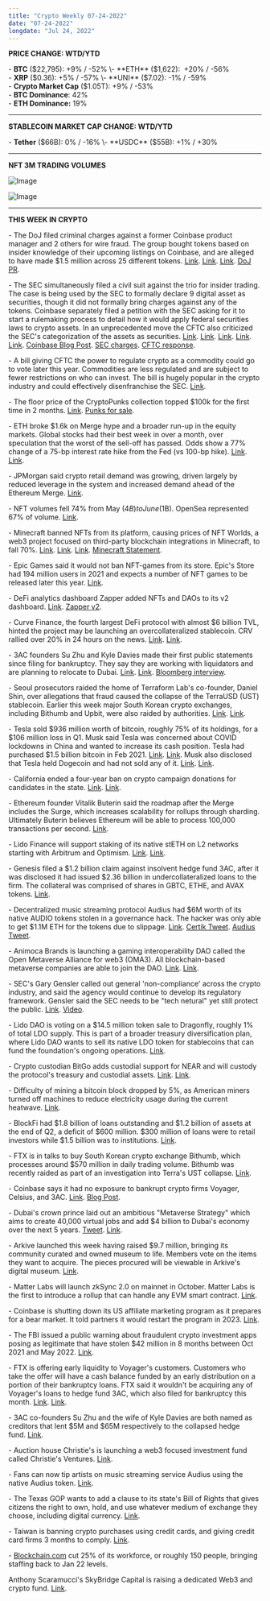 ```yaml
---
title: "Crypto Weekly 07-24-2022"
date: "07-24-2022"
longdate: "Jul 24, 2022"
---
```


**PRICE CHANGE: WTD/YTD**

\- **BTC** ($22,795): +9% / -52%  
\- **ETH** ($1,622):  +20% / -56%  
\- **XRP** ($0.36): +5% / -57%  
\- **UNI** ($7.02): -1% / -59%  
\- **Crypto Market Cap** ($1.05T): +9% / -53%  
\- **BTC Dominance**: 42%  
\- **ETH Dominance:** 19% 



---

**STABLECOIN MARKET CAP CHANGE: WTD/YTD**

\- **Tether** ($66B): 0% / -16%  
\- **USDC** ($55B): +1% / +30%



---

**NFT 3M TRADING VOLUMES**

![Image](/images/07-24-2022-1.png)

![Image](/images/07-24-2022-2.png)

---

**THIS WEEK IN CRYPTO**

\- The DoJ filed criminal charges against a former Coinbase product manager and 2 others for wire fraud. The group bought tokens based on insider knowledge of their upcoming listings on Coinbase, and are alleged to have made $1.5 million across 25 different tokens. [Link](https://www.theblock.co/post/158960/former-coinbase-product-manager-arrested-on-insider-trading-charges). [Link](https://www.coindesk.com/policy/2022/07/21/us-authorities-arrest-3-including-former-coinbase-manager-on-insider-trading-charges/). [Link](https://www.bloomberg.com/news/articles/2022-07-21/ex-coinbase-manager-arrested-in-us-crypto-insider-trading-case). [DoJ PR](https://www.justice.gov/usao-sdny/pr/three-charged-first-ever-cryptocurrency-insider-trading-tipping-scheme).  
  
\- The SEC simultaneously filed a civil suit against the trio for insider trading. The case is being used by the SEC to formally declare 9 digital asset as securities, though it did not formally bring charges against any of the tokens. Coinbase separately filed a petition with the SEC asking for it to start a rulemaking process to detail how it would apply federal securities laws to crypto assets. In an unprecedented move the CFTC also criticized the SEC's categorization of the assets as securities. [Link](https://www.theblock.co/post/159239/crypto-firms-could-face-fallout-from-sec-insider-trading-case-against-former-coinbase-employee). [Link](https://www.theblock.co/post/159098/cftc-commissioners-speak-up-after-sec-files-crypto-insider-trading-case). [Link](https://techcrunch.com/2022/07/21/the-sec-digs-into-unregistered-crypto-securities-in-insider-trading-case-against-former-coinbase-employee/). [Link](https://www.theblock.co/post/158973/sec-lists-nine-crypto-tokens-as-securities-following-coinbase-insider-trading-charges). [Link](https://www.coindesk.com/policy/2022/07/21/sec-calls-9-cryptos-securities-in-insider-trading-case/). [Coinbase Blog Post](https://blog.coinbase.com/the-crypto-securities-market-is-waiting-to-be-unlocked-but-first-we-need-workable-rules-c0ba63eabab3). [SEC charges](https://www.sec.gov/news/press-release/2022-127). [CFTC response](https://www.cftc.gov/PressRoom/SpeechesTestimony/phamstatement072122).  
  
\- A bill giving CFTC the power to regulate crypto as a commodity could go to vote later this year. Commodities are less regulated and are subject to fewer restrictions on who can invest. The bill is hugely popular in the crypto industry and could effectively disenfranchise the SEC. [Link](https://decrypt.co/105532/bill-giving-cftc-crypto-powers-could-vote-this-year).  
  
\- The floor price of the CryptoPunks collection topped $100k for the first time in 2 months. [Link](https://decrypt.co/105377/cryptopunks-ethereum-nft-floor-100k). [Punks for sale](https://cryptopunks.app/cryptopunks/forsale).  
  
\- ETH broke $1.6k on Merge hype and a broader run-up in the equity markets. Global stocks had their best week in over a month, over speculation that the worst of the sell-off has passed. Odds show a 77% change of a 75-bp interest rate hike from the Fed (vs 100-bp hike). [Link](https://www.coindesk.com/markets/2022/07/22/ether-breaks-16k-on-merge-hype-crypto-funds-price-in-july-rate-hike/). [Link](https://www.bloomberg.com/news/videos/2022-07-22/crypto-report-a-look-at-ethereum-s-merge-video).  
  
\- JPMorgan said crypto retail demand was growing, driven largely by reduced leverage in the system and increased demand ahead of the Ethereum Merge. [Link](https://www.coindesk.com/markets/2022/07/21/jpm-sees-crypto-retail-demand-improving-end-of-intense-deleveraging-phase/).  
  
\- NFT volumes fell 74% from May ($4B) to June ($1B). OpenSea represented 67% of volume. [Link](https://www.theblock.co/post/158045/monthly-nft-trading-volumes-fell-74-from-may-to-june).  
  
\- Minecraft banned NFTs from its platform, causing prices of NFT Worlds, a web3 project focused on third-party blockchain integrations in Minecraft, to fall 70%. [Link](https://www.coindesk.com/business/2022/07/20/minecraft-bans-nfts-sending-one-in-game-builders-token-spiraling/). [Link](https://techcrunch.com/2022/07/20/minecraft-says-no-f-ing-thanks-to-nfts/). [Link](https://www.theblock.co/post/159002/nft-worlds-to-have-plan-of-action-by-end-of-week-following-minecraft-nft-ban). [Minecraft Statement](https://www.minecraft.net/en-us/article/minecraft-and-nfts).   
  
\- Epic Games said it would not ban NFT-games from its store. Epic's Store had 194 million users in 2021 and expects a number of NFT games to be released later this year. [Link](https://decrypt.co/105675/epic-games-definitely-wont-follow-minecraft-nft-ban).  
  
\- DeFi analytics dashboard Zapper added NFTs and DAOs to its v2 dashboard. [Link](https://www.coindesk.com/business/2022/07/21/zapper-adds-to-analytics-suite-with-nft-and-dao-dashboards/). [Zapper v2](https://zapper.fi/).   
  
\- Curve Finance, the fourth largest DeFi protocol with almost $6 billion TVL, hinted the project may be launching an overcollateralized stablecoin. CRV rallied over 20% in 24 hours on the news. [Link](https://decrypt.co/105725/defi-token-behind-curve-finance-jumps-stablecoin-news). [Link](https://www.theblock.co/post/158998/curve-finance-founder-implies-a-stablecoin-is-on-its-way).  
  
\- 3AC founders Su Zhu and Kyle Davies made their first public statements since filing for bankruptcy. They say they are working with liquidators and are planning to relocate to Dubai. [Link](https://decrypt.co/105735/three-arrows-capital-founders-cite-3-key-crypto-trades-blew-up-firm). [Link](https://www.coindesk.com/business/2022/07/22/three-arrows-capital-founders-says-terra-gbtc-trades-led-to-fund-blowup-report/). [Bloomberg interview](https://www.bloomberg.com/news/articles/2022-07-22/three-arrows-founders-en-route-to-dubai-describe-ltcm-moment).  
  
\- Seoul prosecutors raided the home of Terraform Lab's co-founder, Daniel Shin, over allegations that fraud caused the collapse of the TerraUSD (UST) stablecoin. Earlier this week major South Korean crypto exchanges, including Bithumb and Upbit, were also raided by authorities. [Link](https://decrypt.co/105790/sam-bankman-frieds-ftx-may-buy-south-korean-crypto-exchange-bithumb-report). [Link](https://www.coindesk.com/business/2022/07/22/south-korean-prosecutors-raid-terra-co-founder-daniel-shins-home-report/).  
  
\- Tesla sold $936 million worth of bitcoin, roughly 75% of its holdings, for a $106 million loss in Q1. Musk said Tesla was concerned about COVID lockdowns in China and wanted to increase its cash position. Tesla had purchased $1.5 billion bitcoin in Feb 2021. [Link](https://www.coindesk.com/business/2022/07/20/tesla-sold-936m-worth-of-bitcoin-in-second-quarter/). [Link](https://techcrunch.com/2022/07/20/tesla-dumped-75-of-its-bitcoin-holdings/). Musk also disclosed that Tesla held Dogecoin and had not sold any of it. [Link](https://techcrunch.com/2022/07/20/elon-musk-discloses-that-tesla-owns-dogecoin-but-how-much-does-it-have/). [Link](https://decrypt.co/105619/elon-musk-tesla-sold-its-bitcoin-because-of-covid-lockdowns-in-china-2).  
  
\- California ended a four-year ban on crypto campaign donations for candidates in the state. [Link](https://www.theblock.co/post/159162/california-ends-ban-on-crypto-campaign-donations). [Link](https://decrypt.co/105759/california-ends-ban-bitcoin-crypto-donations-political-campaigns).  
  
\- Ethereum founder Vitalik Buterin said the roadmap after the Merge includes the Surge, which increases scalability for rollups through sharding. Ultimately Buterin believes Ethereum will be able to process 100,000 transactions per second. [Link](https://www.coindesk.com/markets/2022/07/21/vitalik-buterin-discusses-ethereums-upcoming-merge-and-surge-at-ethcc-in-paris/).  
  
\- Lido Finance will support staking of its native stETH on L2 networks starting with Arbitrum and Optimism. [Link](https://blog.lido.fi/lidos-steth-comes-to-layer-2/). [Link](https://www.coindesk.com/markets/2022/07/19/lido-finance-will-soon-offer-staked-ether-on-layer-2-networks-proposes-to-sell-ldo-for-dai/).  
  
\- Genesis filed a $1.2 billion claim against insolvent hedge fund 3AC, after it was disclosed it had issued $2.36 billion in undercollateralized loans to the firm. The collateral was comprised of shares in GBTC, ETHE, and AVAX tokens. [Link](https://www.coindesk.com/business/2022/07/18/genesis-global-issued-236b-in-undercollateralized-loans-to-three-arrows-capital/).  
  
\- Decentralized music streaming protocol Audius had $6M worth of its native AUDIO tokens stolen in a governance hack. The hacker was only able to get $1.1M ETH for the tokens due to slippage. [Link](https://www.theblock.co/post/159308/hacker-pockets-1-1-million-after-stealing-from-music-streaming-protocol-audius). [Certik Tweet](https://twitter.com/CertiKAlert/status/1551054652271099906?s=20&t=Ag8gQvsALYiErsR3O7sMMQ). [Audius Tweet](http:).   
  
\- Animoca Brands is launching a gaming interoperability DAO called the Open Metaverse Alliance for web3 (OMA3). All blockchain-based metaverse companies are able to join the DAO. [Link](https://www.theblock.co/post/159147/animoca-brands-metaverse-platforms-launch-interoperability-dao). [Link](https://decrypt.co/105791/new-interoperability-alliance-launches-dao-to-develop-metaverse-standards).  
  
\- SEC's Gary Gensler called out general 'non-compliance' across the crypto industry, and said the agency would continue to develop its regulatory framework. Gensler said the SEC needs to be "tech netural" yet still protect the public. [Link](https://www.coindesk.com/business/2022/07/19/secs-gary-gensler-sees-plenty-of-non-compliance-across-crypto-industry/). [Video](https://www.bloomberg.com/news/videos/2022-07-19/sec-seeing-lots-of-crypto-non-compliance-says-gensler-video).  
  
\- Lido DAO is voting on a $14.5 million token sale to Dragonfly, roughly 1% of total LDO supply. This is part of a broader treasury diversification plan, where Lido DAO wants to sell its native LDO token for stablecoins that can fund the foundation's ongoing operations. [Link](https://www.theblock.co/post/158441/lido-finance-proposal-wants-lido-dao-to-sell-2-of-all-ldo-tokens).  
  
\- Crypto custodian BitGo adds custodial support for NEAR and will custody the protocol's treasury and custodial assets. [Link](https://www.coindesk.com/business/2022/07/19/crypto-custody-firm-bitgo-to-partner-with-near-foundation/). [Link](https://www.theblock.co/post/157814/near-partners-bigo-custodial).  
  
\- Difficulty of mining a bitcoin block dropped by 5%, as American miners turned off machines to reduce electricity usage during the current heatwave. [Link](https://www.coindesk.com/tech/2022/07/22/bitcoin-mining-difficulty-sees-largest-drop-since-july-2021-as-miners-feel-the-texas-heat/).  
  
\- BlockFi had $1.8 billion of loans outstanding and $1.2 billion of assets at the end of Q2, a deficit of $600 million. $300 million of loans were to retail investors while $1.5 billion was to institutions. [Link](https://www.coindesk.com/business/2022/07/22/crypto-lender-blockfi-had-18b-in-open-loans-at-end-of-june-and-600m-of-exposure/).  
  
\- FTX is in talks to buy South Korean crypto exchange Bithumb, which processes around $570 million in daily trading volume. Bithumb was recently raided as part of an investigation into Terra's UST collapse. [Link](https://www.theblock.co/post/159189/ftx-in-talks-to-buy-south-korean-crypto-exchange-bithumb-bloomberg).  
  
\- Coinbase says it had no exposure to bankrupt crypto firms Voyager, Celsius, and 3AC. [Link](https://decrypt.co/105566/coinbase-no-exposure-tcelsius-voyager-three-arrows). [Blog Post](https://blog.coinbase.com/institutional-insights-our-approach-to-crypto-financing-cf550bda891a).  
  
\- Dubai's crown prince laid out an ambitious "Metaverse Strategy" which aims to create 40,000 virtual jobs and add $4 billion to Dubai's economy over the next 5 years. [Tweet](https://twitter.com/HamdanMohammed/status/1548987283310878722). [Link](https://www.theblock.co/post/158413/dubais-metaverse-strategy-plans-to-add-4-billion-to-economy-by-2027).  
  
\- Arkive launched this week having raised $9.7 million, bringing its community curated and owned museum to life. Members vote on the items they want to acquire. The pieces procured will be viewable in Arkive's digital museum. [Link](https://techcrunch.com/2022/07/19/arkive-decentralized-museum/).  
  
\- Matter Labs will launch zkSync 2.0 on mainnet in October. Matter Labs is the first to introduce a rollup that can handle any EVM smart contract. [Link](https://www.coindesk.com/tech/2022/07/20/matter-labs-schedules-zksync-20-mainnet-launch-for-october/).  
  
\- Coinbase is shutting down its US affiliate marketing program as it prepares for a bear market. It told partners it would restart the program in 2023. [Link](https://www.businessinsider.com/coinbase-temporarily-shutting-down-us-affiliate-marketing-program-for-influencers-2022-7?r=US&IR=T).  
  
\- The FBI issued a public warning about fraudulent crypto investment apps posing as legitimate that have stolen $42 million in 8 months between Oct 2021 and May 2022. [Link](https://techcrunch.com/2022/07/19/fbi-hackers-crypto-apps-investors/).  
  
\- FTX is offering early liquidity to Voyager's customers. Customers who take the offer will have a cash balance funded by an early distribution on a portion of their bankruptcy loans. FTX said it wouldn't be acquiring any of Voyager's loans to hedge fund 3AC, which also filed for bankruptcy this month. [Link](https://www.coindesk.com/business/2022/07/22/ftx-to-offer-early-liquidity-to-customers-of-bankrupt-crypto-lender-voyager/). [Link](https://www.bloomberg.com/news/articles/2022-07-22/ftx-makes-proposal-for-bankrupt-voyager-with-eye-on-customers).  
  
\- 3AC co-founders Su Zhu and the wife of Kyle Davies are both named as creditors that lent $5M and $65M respectively to the collapsed hedge fund. [Link](https://www.theblock.co/post/158192/kyle-davies-wife-and-su-zhu-are-both-creditors-in-the-3ac-bankruptcy).  
  
\- Auction house Christie's is launching a web3 focused investment fund called Christie's Ventures. [Link](https://www.theblock.co/post/158119/christies-launches-venture-fund-makes-first-investment-in-web3-company).  
  
\- Fans can now tip artists on music streaming service Audius using the native Audius token. [Link](https://www.coindesk.com/business/2022/07/19/blockchain-music-service-audius-to-allow-users-to-tip-artists-using-audio/).  
  
\- The Texas GOP wants to add a clause to its state's Bill of Rights that gives citizens the right to own, hold, and use whatever medium of exchange they choose, including digital currency. [Link](https://www.coindesk.com/business/2022/07/22/texas-gop-aims-to-enshrine-crypto-in-states-constitution/).  
  
\- Taiwan is banning crypto purchases using credit cards, and giving credit card firms 3 months to comply. [Link](https://www.coindesk.com/policy/2022/07/22/taiwan-set-to-ban-crypto-purchases-using-credit-cards-report/).  
  
\- [Blockchain.com](http://blockchain.com/) cut 25% of its workforce, or roughly 150 people, bringing staffing back to Jan 22 levels.  
  
Anthony Scaramucci's SkyBridge Capital is raising a dedicated Web3 and crypto fund. [Link](https://www.bloomberg.com/news/articles/2022-07-18/scaramucci-halts-withdrawals-in-a-fund-after-stock-crypto-swoon?sref=DWzi38c2).